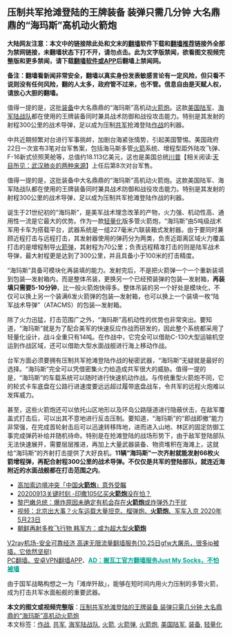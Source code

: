  <h2>压制共军抢滩登陆的王牌装备 装弹只需几分钟 大名鼎鼎的“海玛斯”高机动火箭炮</h2> <p class="notice"><b>大陆网友注意：本文中的链接除此处和文末的<a href="https://github.com/bannedbook/fanqiang" >翻墙</a>软件下载和<a href="https://github.com/killgcd/justmysocks/blob/master/README.md">翻墙推荐</a>链接外全部为禁网链接，未翻墙状态下打不开，请勿点击。此为文字版禁闻，欲看图文视频完整版和更多禁闻，请下载<a href="https://github.com/bannedbook/fanqiang">翻墙软件或APP</a>后翻墙上禁闻网。</p><p>备注：翻墙看新闻非常安全，翻墙以真实身份发表敏感言论有一定风险，但只看不说则没有任何风险，翻的人太多，政府管不过来，也不管。信息自由是天赋人权，请放心大胆的翻墙。</b></p>  <div class="entry"> <p id="summary">值得一提的是，这批<a href="https://www.bannedbook.org/bnews/tag/%E8%A3%85%E5%A4%87/" class="st_tag internal_tag" rel="tag" title="标签 装备 下的日志">装备</a>中大名鼎鼎的“海玛斯”高机动<a href="https://www.bannedbook.org/bnews/tag/%e7%81%ab%e7%ae%ad%e7%82%ae/" class="st_tag internal_tag" rel="tag" title="标签 火箭炮 下的日志">火箭炮</a>。这款<a href="https://www.bannedbook.org/bnews/tag/%E7%BE%8E%E5%9B%BD%E9%99%86%E5%86%9B/" class="st_tag internal_tag" rel="tag" title="标签 美国陆军 下的日志">美国陆军</a>、<a href="https://www.bannedbook.org/bnews/tag/%e6%b5%b7%e5%86%9b%e9%99%86%e6%88%98%e9%98%9f/" class="st_tag internal_tag" rel="tag" title="标签 海军陆战队 下的日志">海军陆战队</a>都在使用的王牌装备同时兼具战术防御和战役攻击能力。特别是其发射的射程300公里的战术导弹，足以成为压制<a href="https://www.bannedbook.org/bnews/tag/%e5%85%b1%e5%86%9b/" class="st_tag internal_tag" rel="tag" title="标签 共军 下的日志">共军</a>抢滩登陆<a href="https://www.bannedbook.org/bnews/tag/%E4%BD%9C%E6%88%98/" class="st_tag internal_tag" rel="tag" title="标签 作战 下的日志">作战</a>的利器。</p> <p>中共近期频繁对台进行军事挑衅，加剧台海紧张情势，引起美国警惕。美国政府22日一次宣布3笔对台军售案，包括海马斯多管<a href="https://www.bannedbook.org/bnews/tag/%e7%81%ab%e7%ae%ad/" class="st_tag internal_tag" rel="tag" title="标签 火箭 下的日志">火箭</a>系统、增程型距外陆攻飞弹、F-16新式侦照荚舱等，总值约18.113亿美元，这也是美国总统<span class='wp_keywordlink'><a href="https://www.bannedbook.org/bnews/comments/20200816/1381118.html" title="天目所见：川普将再赢总统大选 共和党掌参众两院" target="_blank">川普</a></span>【相关阅读:<a href='https://www.bannedbook.org/bnews/comments/20200816/1381123.html' target='_blank'>天目所见：武汉肺炎的两种来源</a>】上任后第8次对台军售。</p> <p>值得一提的是，这批装备中大名鼎鼎的“海玛斯”高机动火箭炮。这款美国陆军、海军陆战队都在使用的王牌装备同时兼具战术防御和战役攻击能力。特别是其发射的射程300公里的战术导弹，足以成为压制共军抢滩登陆作战的利器。</p>  <p></p> <p>诞生于21世纪初的“海玛斯”，是美军战术理念改革的产物，火力强、机动性高、通用性一流是它最大的优势。作为一款<a href="https://www.bannedbook.org/bnews/tag/%E8%BD%BB%E9%87%8F%E5%8C%96/" class="st_tag internal_tag" rel="tag" title="标签 轻量化 下的日志">轻量化</a>版多管火箭炮，“海玛斯”由5吨级战术军用卡车为搭载平台，武器系统是一组227毫米六联装箱式发射器。由于要同时兼顾近程打击与远程打击，其发射器使用的弹药分为两类，负责近距离区域火力覆盖打击的是增程制导<a href="https://www.bannedbook.org/bnews/tag/%e7%81%ab%e7%ae%ad%e5%bc%b9/" class="st_tag internal_tag" rel="tag" title="标签 火箭弹 下的日志">火箭弹</a>，其射程为70公里；负责远程精准打击的则是陆军战术导弹，最大射程更是达到了300公里，并且具备小于100米的打击精度。</p> <p>“海玛斯”具备可模块化再装填的能力。发射完后，不是把火箭弹一个一个重新装填到包装—发射箱内，而是整体吊装，更换另一个已经预装弹的包装—发射箱，<strong>再装填只需要5-10分钟</strong>，比一般火箭炮快得多。整体吊装的另一个好处是模块化，不仅可以换上另一个装满6发火箭弹的包装—发射箱，也可以换上一个装填一枚“陆军战术导弹”（ATACMS）的包装—发射箱。</p>  <p></p> <p>除了火力迅猛，打击范围广之外，“海玛斯”高机动性的优势也非常突出。要知道，“海玛斯”就是为了配合美军的快速反应作战而研发的，因此整个系统都采用了轻量化设计，战斗全重只有14吨。在作战中，它完全可以借助C-130大型运输机空运到作战区域，还可以借助大型水面战舰进行海上移动作战。</p> <p></p>  <p>台军方面必须要拥有压制共军抢滩登陆作战的秘密武器，“海玛斯”无疑就是最好的选择。“海玛斯”完全可以凭借密集火力给造成共军很大的威胁。值得一提的是，“海玛斯”的车载系统可以随时进行快速机动作战。与传统重型火箭炮不同，它的轮式卡车底盘在公路行进速度要远远超过履带底盘战车，令共军的远程火炮难以发挥威力。</p> <p></p> <p>甚至，这些火箭炮还可以依托山区地形以及环岛公路隧道进行隐蔽伏击，在敌军覆盖式打击后，可以出其不意地进行反击压制。要知道，“海玛斯”的“即战即撤”能力非常强，在完成首轮射击后可以迅速转移阵地，进而进入山地、林区的固定防御工事完成弹药补给并随机待命。特别是在抢滩登陆的战场形势下，由于敌军登陆部队无法快速展开，需要层层推进，再加上大量武器装备、物资堆积在海滩上，这就给“海玛斯”的齐射打击提供了大好良机。<strong>11辆“海玛斯”一次齐射就能发射66枚火箭增程弹，再配合射程300公里的战术导弹。不仅仅是共军的登陆部队，就连近海附近的水面战舰都在打击范围之内</strong>。</p>  <p></p> <ul class='op-related-articles' title='相关阅读'> <li><a href='https://www.bannedbook.org/bnews/baitai/20201001/1406502.html' target='_blank'>高加索边境冲突「中国<b>火箭炮</b>」意外受瞩</a></li> <li><a href='https://www.bannedbook.org/bnews/taiwannews/20200913/1395831.html' target='_blank'>20200913关键时刻 -印撒105亿买<b>火箭炮</b>没在怕？</a></li> <li><a href='https://www.bannedbook.org/bnews/baitai/20200807/1376277.html' target='_blank'>黎巴嫩总统：爆炸原因未确定有机会存在<b>火箭炮</b>或炸弹外力干扰</a></li> <li><a href='https://www.bannedbook.org/bnews/comments/20200524/1333448.html' target='_blank'>视频：北京出大事？火车运载大量坦克、榴弹炮、<b>火箭炮</b>、军车入京 2020年5月23日</a></li> <li><a href='https://www.bannedbook.org/bnews/headline/20200309/1291227.html' target='_blank'>朝鲜再射多枚飞行物   韩军方：或为超大型<b>火箭炮</b></a></li> </ul> <p class="texttj"> <a href="https://www.bannedbook.org/forum23/topic22702.html" target="_blank">V2ray机场-安全可靠经济 高速无限流量翻墙服务(10.25日gfw大屠杀，很多ip被墙，它依然坚挺)</a><br/> <a href="https://github.com/bannedbook/fanqiang/wiki/%E7%A6%81%E9%97%BB%E7%BD%91%E5%AE%89%E5%8D%93%E7%BF%BB%E5%A2%99%E6%96%B0%E9%97%BBAPP" target="_blank">PC翻墙、安卓VPN翻墙APP</a>、<span onclick="window.open('https://github.com/killgcd/justmysocks/blob/master/README.md')" style="font-weight:bold;color:#00A191;cursor:pointer;text-decoration:underline;outline:none">AD：搬瓦工官方翻墙服务Just My Socks，不怕被墙</span></p><p>由于国军战略构想之一为「滩岸歼敌」，能够在短时间内用火力压制的多管火箭，成为打击共军水面船舰的重要武器。</p><a name='sharetosocial'></a>       <div><b>本文的图文或视频完整版</b>：<a href='https://www.bannedbook.org/bnews/topimagenews/20201028/1421637.html'>压制共军抢滩登陆的王牌装备 装弹只需几分钟 大名鼎鼎的“海玛斯”高机动火箭炮</a></div>  </div><!--END ENTRY--> <div class="postfooter"> <div>本文标签：<a href="https://www.bannedbook.org/bnews/tag/%E4%BD%9C%E6%88%98/" rel="tag">作战</a>, <a href="https://www.bannedbook.org/bnews/tag/%e5%85%b1%e5%86%9b/" rel="tag">共军</a>, <a href="https://www.bannedbook.org/bnews/tag/%e6%b5%b7%e5%86%9b%e9%99%86%e6%88%98%e9%98%9f/" rel="tag">海军陆战队</a>, <a href="https://www.bannedbook.org/bnews/tag/%e7%81%ab%e7%ae%ad/" rel="tag">火箭</a>, <a href="https://www.bannedbook.org/bnews/tag/%e7%81%ab%e7%ae%ad%e5%bc%b9/" rel="tag">火箭弹</a>, <a href="https://www.bannedbook.org/bnews/tag/%e7%81%ab%e7%ae%ad%e7%82%ae/" rel="tag">火箭炮</a>, <a href="https://www.bannedbook.org/bnews/tag/%E7%BE%8E%E5%9B%BD%E9%99%86%E5%86%9B/" rel="tag">美国陆军</a>, <a href="https://www.bannedbook.org/bnews/tag/%E8%A3%85%E5%A4%87/" rel="tag">装备</a>, <a href="https://www.bannedbook.org/bnews/tag/%E8%BD%BB%E9%87%8F%E5%8C%96/" rel="tag">轻量化</a></div>  </div><!--END POSTFOOTER--> 